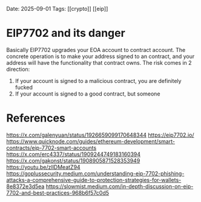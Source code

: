 Date: 2025-09-01
Tags: [[crypto]] [[eip]]

# EIP7702 and its danger

Basically EIP7702 upgrades your EOA account to contract account. The concrete operation is to make your address signed to an contract, and your address will have the functionality that contract owns. 
The risk comes in 2 direction: 
1. If your account is signed to a malicious contract, you are definitely fucked
2. If your account is signed to a good contract, but someone 


# References
https://x.com/galenyuan/status/1926659099170648344
https://eip7702.io/
https://www.quicknode.com/guides/ethereum-development/smart-contracts/eip-7702-smart-accounts
https://x.com/erc4337/status/1909244749183160394
https://x.com/gakonst/status/1908905871528353949
https://youtu.be/zIlDMeatZ94
https://goplussecurity.medium.com/understanding-eip-7702-phishing-attacks-a-comprehensive-guide-to-protection-strategies-for-wallets-8e8372e3d5ea
https://slowmist.medium.com/in-depth-discussion-on-eip-7702-and-best-practices-968b6f57c0d5
